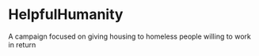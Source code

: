 # HelpfulHumanity
A campaign focused on giving housing to homeless people willing to work in return 
